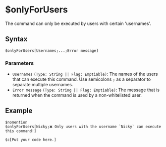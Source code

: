 # $onlyForUsers
The command can only be executed by users with certain 'usernames'.

## Syntax
```
$onlyForUsers[Usernames;...;Error message]
```

### Parameters 
- `Usernames` `(Type: String || Flag: Emptiable)`: The names of the users that can execute this command. Use semicolons `;` as a separator to separate multiple usernames.
- `Error message` `(Type: String || Flag: Emptiable)`: The message that is returned when the command is used by a non-whitelisted user.

## Example
```
$nomention 
$onlyForUsers[Nicky;❌ Only users with the username `Nicky` can execute this command!]

$c[Put your code here.]
```
